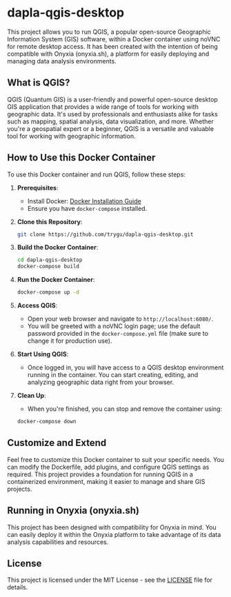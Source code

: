 # dapla-qgis-desktop

This project allows you to run QGIS, a popular open-source Geographic Information System (GIS) software, within a Docker container using noVNC for remote desktop access. It has been created with the intention of being compatible with Onyxia (onyxia.sh), a platform for easily deploying and managing data analysis environments.

## What is QGIS?

QGIS (Quantum GIS) is a user-friendly and powerful open-source desktop GIS application that provides a wide range of tools for working with geographic data. It's used by professionals and enthusiasts alike for tasks such as mapping, spatial analysis, data visualization, and more. Whether you're a geospatial expert or a beginner, QGIS is a versatile and valuable tool for working with geographic information.

## How to Use this Docker Container

To use this Docker container and run QGIS, follow these steps:

1. **Prerequisites**:
   - Install Docker: [Docker Installation Guide](https://docs.docker.com/get-docker/)
   - Ensure you have `docker-compose` installed.

2. **Clone this Repository**:
   ```bash
   git clone https://github.com/trygu/dapla-qgis-desktop.git
   ```

3. **Build the Docker Container**:
   ```bash
   cd dapla-qgis-desktop
   docker-compose build
   ```

4. **Run the Docker Container**:
   ```bash
   docker-compose up -d
   ```

5. **Access QGIS**:
   - Open your web browser and navigate to `http://localhost:6080/`.
   - You will be greeted with a noVNC login page; use the default password provided in the `docker-compose.yml` file (make sure to change it for production use).

6. **Start Using QGIS**:
   - Once logged in, you will have access to a QGIS desktop environment running in the container. You can start creating, editing, and analyzing geographic data right from your browser.

7. **Clean Up**:
   - When you're finished, you can stop and remove the container using:
   ```bash
   docker-compose down
   ```

## Customize and Extend

Feel free to customize this Docker container to suit your specific needs. You can modify the Dockerfile, add plugins, and configure QGIS settings as required. This project provides a foundation for running QGIS in a containerized environment, making it easier to manage and share GIS projects.

## Running in Onyxia (onyxia.sh)

This project has been designed with compatibility for Onyxia in mind. You can easily deploy it within the Onyxia platform to take advantage of its data analysis capabilities and resources.

## License

This project is licensed under the MIT License - see the [LICENSE](LICENSE) file for details.

